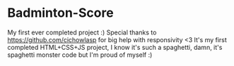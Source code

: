 # Badminton-Score
My first ever completed project :)
Special thanks to https://github.com/cichowlasp for big help with responsivity <3
It's my first completed HTML+CSS+JS project, I know it's such a spaghetti, damn, it's spaghetti monster code but I'm proud of myself :)
